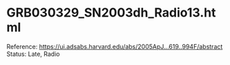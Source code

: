 # GRB030329_SN2003dh_Radio13.html

Reference: https://ui.adsabs.harvard.edu/abs/2005ApJ...619..994F/abstract
Status: Late, Radio